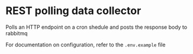 <!--
SPDX-FileCopyrightText: 2024 NOI Techpark <digital@noi.bz.it>

SPDX-License-Identifier: CC0-1.0
-->

# REST polling data collector
Polls an HTTP endpoint on a cron shedule and posts the response body to rabbitmq

For documentation on configuration, refer to the `.env.example` file